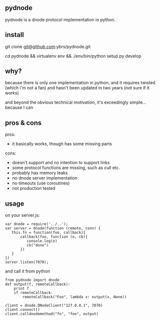 pydnode
-----------------
pydnode is a dnode protocol implementation in python.


install
-----------------
git clone git@github.com:ybrs/pydnode.git

cd pydnode && virtualenv env && ./env/bin/python setup.py develop

why?
-----------------
because there is only one implementation in python, and it requires twisted (which i'm not a fan) and hasn't been updated in two years (not sure if it works)

and beyond the obvious technical motivation, it's exceedingly simple... because I can

pros & cons
-----------------
pros:

* it basically works, though has some missing parts

cons:

* doesn't support and no intention to support links
* some protocol functions are missing, such as cull etc.
* probably has memory leaks
* no dnode server implementation
* no timeouts (use coroutines)
* not production tested 



usage
-----------------

on your server.js:


    var dnode = require('../..');
    var server = dnode(function (remote, conn) {
       this.fn = function(foo, callback){
           callback(foo, function (o, cb){
              console.log(o)
              cb("done")
           })
       }    
    })
    server.listen(7070);


and call it from python

    from pydnode import dnode
    def output(f, remoteCallback):
        print f
        if remoteCallback:
            remoteCallback("Foo", lambda x: output(x, None))

    client = dnode.DNodeClient("127.0.0.1", 7070)
    client.connect()
    client.calldnodemethod("fn", "foo", output)    


